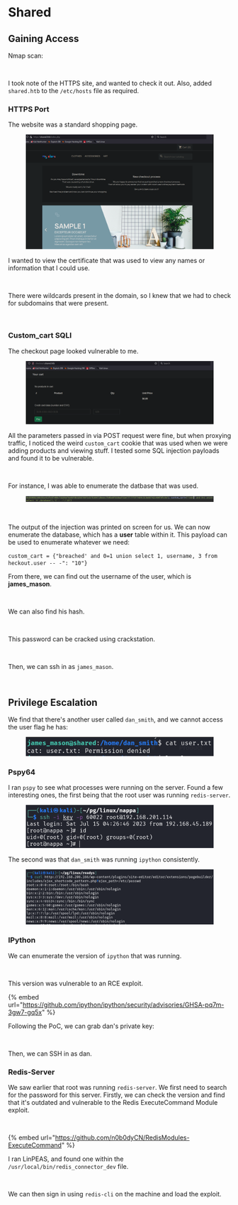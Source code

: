 # Shared

## Gaining Access

Nmap scan:

<figure><img src="../../../.gitbook/assets/image (5) (10).png" alt=""><figcaption></figcaption></figure>

I took note of the HTTPS site, and wanted to check it out. Also, added `shared.htb` to the `/etc/hosts` file as required.

### HTTPS Port

The website was a standard shopping page.

<figure><img src="../../../.gitbook/assets/image (20) (1) (1) (2).png" alt=""><figcaption></figcaption></figure>

I wanted to view the certificate that was used to view any names or information that I could use.

<figure><img src="../../../.gitbook/assets/image (28) (3).png" alt=""><figcaption></figcaption></figure>

There were wildcards present in the domain, so I knew that we had to check for subdomains that were present.

<figure><img src="../../../.gitbook/assets/image (8) (1) (3) (1).png" alt=""><figcaption></figcaption></figure>

### Custom\_cart SQLI

The checkout page looked vulnerable to me.&#x20;

<figure><img src="../../../.gitbook/assets/image (27) (3) (1).png" alt=""><figcaption></figcaption></figure>

All the parameters passed in via POST request were fine, but when proxying traffic, I noticed the weird `custom_cart` cookie that was used when we were adding products and viewing stuff. I tested some SQL injection payloads and found it to be vulnerable.

<figure><img src="../../../.gitbook/assets/image (11) (7).png" alt=""><figcaption></figcaption></figure>

For instance, I was able to enumerate the datbase that was used.

<figure><img src="../../../.gitbook/assets/image (31) (1) (2).png" alt=""><figcaption></figcaption></figure>

<figure><img src="../../../.gitbook/assets/image (17) (5) (1).png" alt=""><figcaption></figcaption></figure>

The output of the injection was printed on screen for us. We can now enumerate the database, which has a **user** table within it. This payload can be used to enumerate whatever we need:

```
custom_cart = {"breached' and 0=1 union select 1, username, 3 from heckout.user -- -": "10"}
```

From there, we can find out the username of the user, which is **james\_mason**.&#x20;

<figure><img src="../../../.gitbook/assets/image (23) (1) (3).png" alt=""><figcaption></figcaption></figure>

We can also find his hash.

<figure><img src="../../../.gitbook/assets/image (21) (1) (3).png" alt=""><figcaption></figcaption></figure>

This password can be cracked using crackstation.

<figure><img src="../../../.gitbook/assets/image (4) (1) (5) (2).png" alt=""><figcaption></figcaption></figure>

Then, we can ssh in as `james_mason`.&#x20;

<figure><img src="../../../.gitbook/assets/image (1) (1) (4).png" alt=""><figcaption></figcaption></figure>

## Privilege Escalation

We find that there's another user called `dan_smith`, and we cannot access the user flag he has:

<figure><img src="../../../.gitbook/assets/image (62) (3) (1).png" alt=""><figcaption></figcaption></figure>

### Pspy64

I ran `pspy` to see what processes were running on the server. Found a few interesting ones, the first being that the root user was running `redis-server`.

<figure><img src="../../../.gitbook/assets/image (14) (1) (3).png" alt=""><figcaption></figcaption></figure>

The second was that `dan_smith` was running `ipython` consistently.

<figure><img src="../../../.gitbook/assets/image (10) (1) (1) (1).png" alt=""><figcaption></figcaption></figure>

### IPython

We can enumerate the version of `ipython` that was running.

<figure><img src="../../../.gitbook/assets/image (19) (5) (1).png" alt=""><figcaption></figcaption></figure>

This version was vulnerable to an RCE exploit.

{% embed url="https://github.com/ipython/ipython/security/advisories/GHSA-pq7m-3gw7-gq5x" %}

Following the PoC, we can grab dan's private key:

<figure><img src="../../../.gitbook/assets/image (30) (1) (2).png" alt=""><figcaption></figcaption></figure>

Then, we can SSH in as dan.&#x20;

### Redis-Server

We saw earlier that root was running `redis-server`. We first need to search for the password for this server. Firstly, we can check the version and find that it's outdated and vulnerable to the Redis ExecuteCommand Module exploit.

<figure><img src="../../../.gitbook/assets/image (7) (1) (6).png" alt=""><figcaption></figcaption></figure>

{% embed url="https://github.com/n0b0dyCN/RedisModules-ExecuteCommand" %}

&#x20;I ran LinPEAS, and found one within the `/usr/local/bin/redis_connector_dev` file.

<figure><img src="../../../.gitbook/assets/image (3) (1) (4) (2).png" alt=""><figcaption></figcaption></figure>

We can then sign in using `redis-cli` on the machine and load the exploit.

<figure><img src="../../../.gitbook/assets/image (2) (1) (3) (3) (1).png" alt=""><figcaption></figcaption></figure>

<figure><img src="../../../.gitbook/assets/image (29) (1) (4).png" alt=""><figcaption></figcaption></figure>

